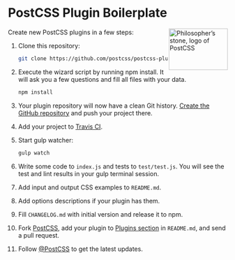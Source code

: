 # PostCSS Plugin Boilerplate

<img align="right" width="135" height="95"
     title="Philosopher’s stone, logo of PostCSS"
     src="http://postcss.github.io/postcss/logo-leftp.png">

Сreate new PostCSS plugins in a few steps:

1. Clone this repository:

   ```sh
   git clone https://github.com/postcss/postcss-plugin-boilerplate.git
   ```

2. Execute the wizard script by running npm install. It
   will ask you a few questions and fill all files with
   your data.

   ```sh
   npm install
   ```

3. Your plugin repository will now have a clean Git history.
   [Create the GitHub repository](https://github.com/new)
   and push your project there.

4. Add your project to [Travis CI](https://travis-ci.org).

5. Start gulp watcher:
   ```sh
   gulp watch
   ```
6. Write some code to `index.js` and tests to `test/test.js`.
   You will see the test and lint results in your gulp
   terminal session.

7. Add input and output CSS examples to `README.md`.

8. Add options descriptions if your plugin has them.

9. Fill `CHANGELOG.md` with initial version and release it
   to npm.

10. Fork [PostCSS](https://github.com/postcss/postcss), add
    your plugin to [Plugins section](https://github.com/postcss/postcss#plugins)
    in `README.md`, and send a pull request.

11. Follow [@PostCSS](https://twitter.com/postcss) to get
    the latest updates.
